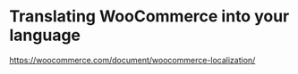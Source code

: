 # Translating WooCommerce into your language


https://woocommerce.com/document/woocommerce-localization/
